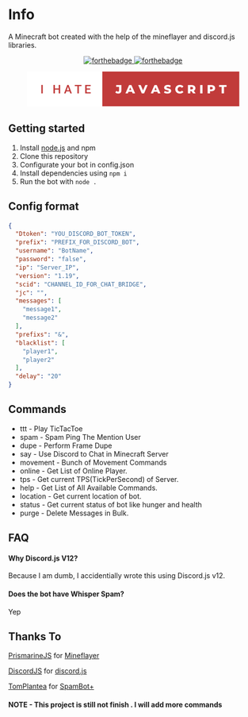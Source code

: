 
# Info

A Minecraft bot created with the help of the mineflayer and discord.js libraries.

<p align="center">
  <a href="https://shields.io"><img src="https://img.shields.io/tokei/lines/github/sagxd/SagXDBot?style=for-the-badge&color=blueviolet" alt="forthebadge"/>
  </a>
  <a href="https://shields.io"><img src="https://img.shields.io/github/commit-activity/m/sagxd/sagxdbot?style=for-the-badge&color=blueviolet" alt="forthebadge"/>
  </a>
</p>

<p align="center">
  <a href="http://forthebadge.com/"><img src="asset/i-love-javascript.svg" alt="forthebadge"/></a>
</p>

## Getting started
1. Install [node.js](https://nodejs.org/) and npm
2. Clone this repository
3. Configurate your bot in config.json
4. Install dependencies using `npm i`
5. Run the bot with `node .`

## Config format
```json
{
  "Dtoken": "YOU_DISCORD_BOT_TOKEN",
  "prefix": "PREFIX_FOR_DISCORD_BOT",
  "username": "BotName",
  "password": "false",
  "ip": "Server_IP",
  "version": "1.19",
  "scid": "CHANNEL_ID_FOR_CHAT_BRIDGE",
  "jc": "",
  "messages": [
    "message1",
    "message2"
  ],
  "prefixs": "&",
  "blacklist": [
    "player1",
    "player2"
  ],
  "delay": "20"
}
```
## Commands

- ttt - Play TicTacToe
- spam - Spam Ping The Mention User
- dupe - Perform Frame Dupe
- say -  Use Discord to Chat in Minecraft Server
- movement - Bunch of Movement Commands
- online - Get List of Online Player.
- tps - Get current TPS(TickPerSecond) of Server.
- help - Get List of All Available Commands.
- location - Get current location of bot.
- status - Get current status of bot like hunger and health
- purge - Delete Messages in Bulk.

## FAQ

#### Why Discord.js V12?

Because I am dumb, I accidentially wrote this using Discord.js v12.

#### Does the bot have Whisper Spam?
Yep

## Thanks To
[PrismarineJS](https://github.com/PrismarineJS) for [Mineflayer](https://github.com/PrismarineJS/mineflayer)

[DiscordJS](https://github.com/discordjs/) for [discord.js](https://github.com/discordjs/discord.js/)

[TomPlantea](https://github.com/TomPlaneta/) for [SpamBot+](https://github.com/TomPlaneta/SpamBotPlus)

#### NOTE - This project is still not finish . I will add more commands
